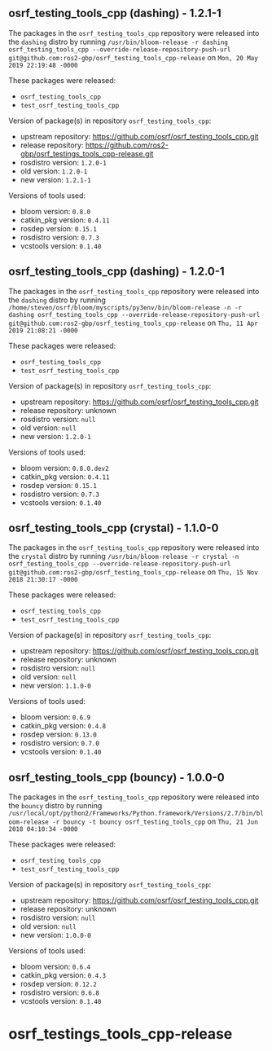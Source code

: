 ## osrf_testing_tools_cpp (dashing) - 1.2.1-1

The packages in the `osrf_testing_tools_cpp` repository were released into the `dashing` distro by running `/usr/bin/bloom-release -r dashing osrf_testing_tools_cpp --override-release-repository-push-url git@github.com:ros2-gbp/osrf_testing_tools_cpp-release` on `Mon, 20 May 2019 22:19:48 -0000`

These packages were released:
- `osrf_testing_tools_cpp`
- `test_osrf_testing_tools_cpp`

Version of package(s) in repository `osrf_testing_tools_cpp`:

- upstream repository: https://github.com/osrf/osrf_testing_tools_cpp.git
- release repository: https://github.com/ros2-gbp/osrf_testings_tools_cpp-release.git
- rosdistro version: `1.2.0-1`
- old version: `1.2.0-1`
- new version: `1.2.1-1`

Versions of tools used:

- bloom version: `0.8.0`
- catkin_pkg version: `0.4.11`
- rosdep version: `0.15.1`
- rosdistro version: `0.7.3`
- vcstools version: `0.1.40`


## osrf_testing_tools_cpp (dashing) - 1.2.0-1

The packages in the `osrf_testing_tools_cpp` repository were released into the `dashing` distro by running `/home/steven/osrf/bloom/myscripts/py3env/bin/bloom-release -n -r dashing osrf_testing_tools_cpp --override-release-repository-push-url git@github.com:ros2-gbp/osrf_testing_tools_cpp-release` on `Thu, 11 Apr 2019 21:08:21 -0000`

These packages were released:
- `osrf_testing_tools_cpp`
- `test_osrf_testing_tools_cpp`

Version of package(s) in repository `osrf_testing_tools_cpp`:

- upstream repository: https://github.com/osrf/osrf_testing_tools_cpp.git
- release repository: unknown
- rosdistro version: `null`
- old version: `null`
- new version: `1.2.0-1`

Versions of tools used:

- bloom version: `0.8.0.dev2`
- catkin_pkg version: `0.4.11`
- rosdep version: `0.15.1`
- rosdistro version: `0.7.3`
- vcstools version: `0.1.40`


## osrf_testing_tools_cpp (crystal) - 1.1.0-0

The packages in the `osrf_testing_tools_cpp` repository were released into the `crystal` distro by running `/usr/bin/bloom-release -r crystal -n osrf_testing_tools_cpp --override-release-repository-push-url git@github.com:ros2-gbp/osrf_testing_tools_cpp-release` on `Thu, 15 Nov 2018 21:30:17 -0000`

These packages were released:
- `osrf_testing_tools_cpp`
- `test_osrf_testing_tools_cpp`

Version of package(s) in repository `osrf_testing_tools_cpp`:

- upstream repository: https://github.com/osrf/osrf_testing_tools_cpp.git
- release repository: unknown
- rosdistro version: `null`
- old version: `null`
- new version: `1.1.0-0`

Versions of tools used:

- bloom version: `0.6.9`
- catkin_pkg version: `0.4.8`
- rosdep version: `0.13.0`
- rosdistro version: `0.7.0`
- vcstools version: `0.1.40`


## osrf_testing_tools_cpp (bouncy) - 1.0.0-0

The packages in the `osrf_testing_tools_cpp` repository were released into the `bouncy` distro by running `/usr/local/opt/python2/Frameworks/Python.framework/Versions/2.7/bin/bloom-release -r bouncy -t bouncy osrf_testing_tools_cpp` on `Thu, 21 Jun 2018 04:10:34 -0000`

These packages were released:
- `osrf_testing_tools_cpp`
- `test_osrf_testing_tools_cpp`

Version of package(s) in repository `osrf_testing_tools_cpp`:

- upstream repository: https://github.com/osrf/osrf_testing_tools_cpp.git
- release repository: unknown
- rosdistro version: `null`
- old version: `null`
- new version: `1.0.0-0`

Versions of tools used:

- bloom version: `0.6.4`
- catkin_pkg version: `0.4.3`
- rosdep version: `0.12.2`
- rosdistro version: `0.6.8`
- vcstools version: `0.1.40`


# osrf_testings_tools_cpp-release
